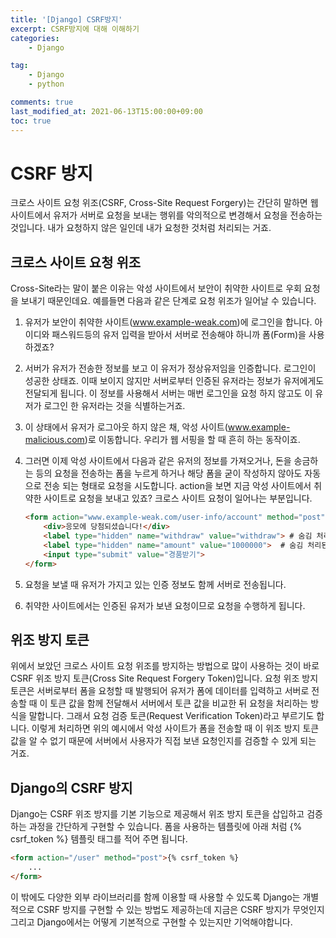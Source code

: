 ```yaml
---
title: '[Django] CSRF방지'
excerpt: CSRF방지에 대해 이해하기
categories:
    - Django

tag:
    - Django
    - python

comments: true
last_modified_at: 2021-06-13T15:00:00+09:00
toc: true
---
```


# CSRF 방지

크로스 사이트 요청 위조(CSRF, Cross-Site Request Forgery)는 간단히 말하면 웹 사이트에서 유저가 서버로 요청을 보내는 행위를 악의적으로 변경해서 요청을 전송하는 것입니다. 내가 요청하지 않은 일인데 내가 요청한 것처럼 처리되는 거죠.

## 크로스 사이트 요청 위조

Cross-Site라는 말이 붙은 이유는 악성 사이트에서 보안이 취약한 사이트로 우회 요청을 보내기 때문인데요. 예를들면 다음과 같은 단계로 요청 위조가 일어날 수 있습니다.

1. 유저가 보안이 취약한 사이트(www.example-weak.com)에 로그인을 합니다. 아이디와 패스워드등의 유저 입력을 받아서 서버로 전송해야 하니까 폼(Form)을 사용하겠죠?

2. 서버가 유저가 전송한 정보를 보고 이 유저가 정상유저임을 인증합니다. 로그인이 성공한 상태죠. 이때 보이지 않지만 서버로부터 인증된 유저라는 정보가 유저에게도 전달되게 됩니다. 이 정보를 사용해서 서버는 매번 로그인을 요청 하지 않고도 이 유저가 로그인 한 유저라는 것을 식별하는거죠.

3. 이 상태에서 유저가 로그아웃 하지 않은 채, 악성 사이트(www.example-malicious.com)로 이동합니다. 우리가 웹 서핑을 할 때 흔히 하는 동작이죠.

4. 그러면 이제 악성 사이트에서 다음과 같은 유저의 정보를 가져오거나, 돈을 송금하는 등의 요청을 전송하는 폼을 누르게 하거나 해당 폼을 굳이 작성하지 않아도 자동으로 전송 되는 형태로 요청을 시도합니다. action을 보면 지금 악성 사이트에서 취약한 사이트로 요청을 보내고 있죠? 크로스 사이트 요청이 일어나는 부분입니다.

   ```html
   <form action="www.example-weak.com/user-info/account" method="post">
       <div>응모에 당첨되셨습니다!</div>
       <label type="hidden" name="withdraw" value="withdraw"> # 숨김 처리된 input
       <label type="hidden" name="amount" value="1000000">  # 숨김 처리된 input
       <input type="submit" value="경품받기">
   </form>
   ```

5. 요청을 보낼 때 유저가 가지고 있는 인증 정보도 함께 서버로 전송됩니다.

6. 취약한 사이트에서는 인증된 유저가 보낸 요청이므로 요청을 수행하게 됩니다.

## 위조 방지 토큰

위에서 보았던 크로스 사이트 요청 위조를 방지하는 방법으로 많이 사용하는 것이 바로 CSRF 위조 방지 토큰(Cross Site Request Forgery Token)입니다. 요청 위조 방지 토큰은 서버로부터 폼을 요청할 때 발행되어 유저가 폼에 데이터를 입력하고 서버로 전송할 때 이 토큰 값을 함께 전달해서 서버에서 토큰 값을 비교한 뒤 요청을 처리하는 방식을 말합니다. 그래서 요청 검증 토큰(Request Verification Token)라고 부르기도 합니다. 이렇게 처리하면 위의 예시에서 악성 사이트가 폼을 전송할 때 이 위조 방지 토큰 값을 알 수 없기 때문에 서버에서 사용자가 직접 보낸 요청인지를 검증할 수 있게 되는 거죠.

## Django의 CSRF 방지

Django는 CSRF 위조 방지를 기본 기능으로 제공해서 위조 방지 토큰을 삽입하고 검증하는 과정을 간단하게 구현할  수 있습니다. 폼을 사용하는 템플릿에 아래 처럼 {% csrf_token %} 템플릿 태그를 적어 주면 됩니다.

```html
<form action="/user" method="post">{% csrf_token %}
    ...
</form>
```

이 밖에도 다양한 외부 라이브러리를 함께 이용할 때 사용할 수 있도록 Django는 개별적으로 CSRF 방지를 구현할 수 있는 방법도 제공하는데 지금은 CSRF 방지가 무엇인지 그리고 Django에서는 어떻게 기본적으로 구현할 수 있는지만 기억해야합니다.